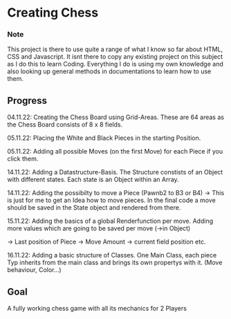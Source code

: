 # Creating Chess

### Note

This project is there to use quite a range of what I know so far about HTML, CSS and Javascript.
It isnt there to copy any existing project on this subject as I do this to learn Coding. Everything I do is using my own knowledge and also looking up general methods in documentations to learn how to use them.

## Progress

04.11.22: Creating the Chess Board using Grid-Areas. These are 64 areas as the Chess Board consists of 8 x 8 fields.

05.11.22: Placing the White and Black Pieces in the starting Position.

05.11.22: Adding all possible Moves (on the first Move) for each Piece if you click them.

14.11.22: Adding a Datastructure-Basis. The Structure constists of an Object with different states. Each state is an Object within an Array.

14.11.22: Adding the possibilty to move a Piece (Pawnb2 to B3 or B4)
-> This is just for me to get an Idea how to move pieces. In the final code a move should be saved in the State object and rendered from there.

15.11.22: Adding the basics of a global Renderfunction per move.
Adding more values which are going to be saved per move (->in Object)

-> Last position of Piece
-> Move Amount
-> current field position
etc.

16.11.22: Adding a basic structure of Classes. One Main Class, each piece Typ inherits from the main class and brings its own propertys with it. (Move behaviour, Color...)

## Goal

A fully working chess game with all its mechanics for 2 Players
